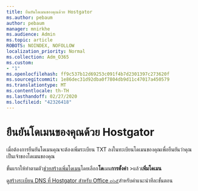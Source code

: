 ```yaml
---
title: ยืนยันโดเมนของคุณด้วย Hostgator
ms.author: pebaum
author: pebaum
manager: mnirkhe
ms.audience: Admin
ms.topic: article
ROBOTS: NOINDEX, NOFOLLOW
localization_priority: Normal
ms.collection: Adm_O365
ms.custom:
- "1"
ms.openlocfilehash: ff9c537b12d69253c091f4b7d2301397c273620f
ms.sourcegitcommit: 1e86dec31d92dba0f7804db9d11c47017a450579
ms.translationtype: MT
ms.contentlocale: th-TH
ms.lasthandoff: 02/27/2020
ms.locfileid: "42326418"
---
```

# <a name="verify-your-domain-with-hostgator"></a>ยืนยันโดเมนของคุณด้วย Hostgator

เมื่อต้องการยืนยันโดเมนคุณจะต้องเพิ่มระเบียน TXT ลงในทะเบียนโดเมนของคุณเพื่อยืนยันว่าคุณเป็นเจ้าของโดเมนของคุณ 

ขั้นแรกให้ทำตามตัว[ช่วยสร้างเพิ่มโดเมน](https://portal.office.com/adminportal/home#/Domains)โดยเลือก**โด**เมน**การตั้งค่า** \>แล้ว**เพิ่มโดเมน**
  
ดู[สร้างระเบียน DNS ที่ Hostgator สำหรับ Office ๓๖๕](https://docs.microsoft.com/microsoft-365/admin/dns/create-dns-records-at-hostgator)สำหรับคำแนะนำทีละขั้นตอน